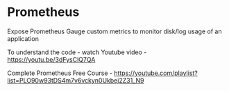# Prometheus
Expose Prometheus Gauge custom metrics to monitor disk/log usage of an application

To understand the code - watch Youtube video - https://youtu.be/3dFysClQ7QA

Complete Prometheus Free Course - https://youtube.com/playlist?list=PLO90w93tDS4m7v6vckyn0Ukbej2Z31_N9
